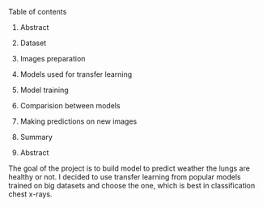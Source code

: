 Table of contents
1. Abstract
2. Dataset
3. Images preparation
4. Models used for transfer learning
5. Model training
6. Comparision between models
7. Making predictions on new images
8. Summary

1. Abstract

The goal of the project is to build model to predict weather the lungs are healthy or not. I decided to use transfer learning from popular models trained on big datasets and choose the one, which is best in classification chest x-rays.

